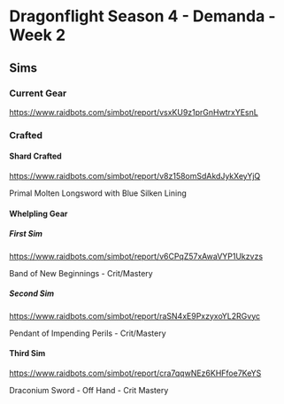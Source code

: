 # Dragonflight Season 4 - Demanda - Week 2

## Sims

### Current Gear

https://www.raidbots.com/simbot/report/vsxKU9z1prGnHwtrxYEsnL

### Crafted

#### Shard Crafted

https://www.raidbots.com/simbot/report/v8z158omSdAkdJykXeyYjQ

Primal Molten Longsword with Blue Silken Lining

#### Whelpling Gear

##### First Sim

https://www.raidbots.com/simbot/report/v6CPqZ57xAwaVYP1Ukzvzs

Band of New Beginnings - Crit/Mastery

##### Second Sim

https://www.raidbots.com/simbot/report/raSN4xE9PxzyxoYL2RGvyc

Pendant of Impending Perils - Crit/Mastery

#### Third Sim

https://www.raidbots.com/simbot/report/cra7qqwNEz6KHFfoe7KeYS

Draconium Sword - Off Hand - Crit Mastery